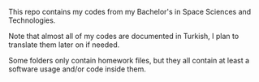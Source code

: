 This repo contains my codes from my Bachelor's in Space Sciences and Technologies.

Note that almost all of my codes are documented in Turkish, I plan to translate them later on if needed.

Some folders only contain homework files, but they all contain at least a software usage and/or code inside them.
